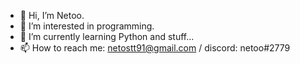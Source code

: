 - 👋 Hi, I’m Netoo.
- 👀 I’m interested in programming.
- 🌱 I’m currently learning Python and stuff...
- 📫 How to reach me: netostt91@gmail.com / discord: netoo#2779

<!---
Snufera/Snufera is a ✨ special ✨ repository because its `README.md` (this file) appears on your GitHub profile.
You can click the Preview link to take a look at your changes.
--->

